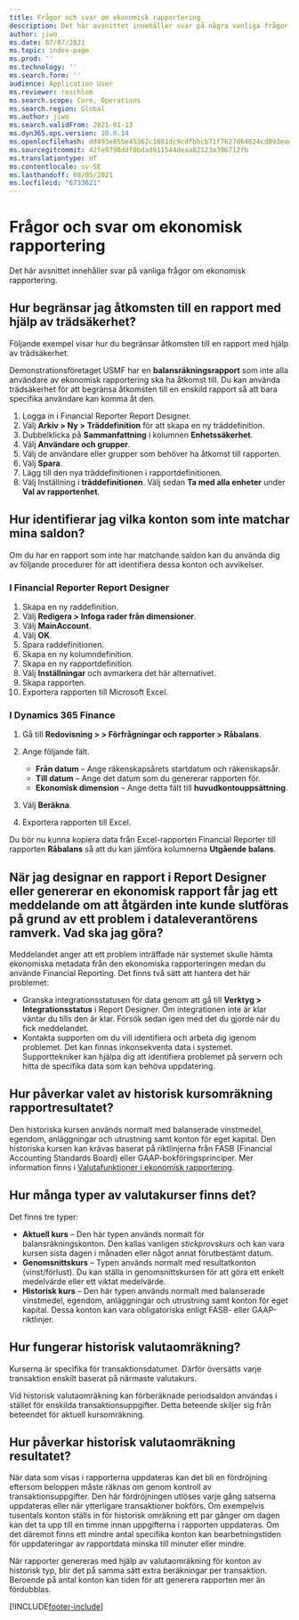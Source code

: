 ```yaml
---
title: Frågor och svar om ekonomisk rapportering
description: Det här avsnittet innehåller svar på några vanliga frågor om ekonomisk rapportering.
author: jiwo
ms.date: 07/07/2021
ms.topic: index-page
ms.prod: ''
ms.technology: ''
ms.search.form: ''
audience: Application User
ms.reviewer: roschlom
ms.search.scope: Core, Operations
ms.search.region: Global
ms.author: jiwo
ms.search.validFrom: 2021-01-13
ms.dyn365.ops.version: 10.0.14
ms.openlocfilehash: dd493e855e45362c1681dc9cdfbbcb71f7627d64624cd093eadab32fd966c174
ms.sourcegitcommit: 42fe9790ddf0bdad911544deaa82123a396712fb
ms.translationtype: HT
ms.contentlocale: sv-SE
ms.lasthandoff: 08/05/2021
ms.locfileid: "6733621"
---
```

# <a name="financial-reporting-faq"></a>Frågor och svar om ekonomisk rapportering

Det här avsnittet innehåller svar på vanliga frågor om ekonomisk rapportering.

## <a name="how-do-i-restrict-access-to-a-report-by-using-tree-security"></a>Hur begränsar jag åtkomsten till en rapport med hjälp av trädsäkerhet?

Följande exempel visar hur du begränsar åtkomsten till en rapport med hjälp av trädsäkerhet.

Demonstrationsföretaget USMF har en **balansräkningsrapport** som inte alla användare av ekonomisk rapportering ska ha åtkomst till. Du kan använda trädsäkerhet för att begränsa åtkomsten till en enskild rapport så att bara specifika användare kan komma åt den.

1. Logga in i Financial Reporter Report Designer.
2. Välj **Arkiv \> Ny \> Träddefinition** för att skapa en ny träddefinition.
3. Dubbelklicka på **Sammanfattning** i kolumnen **Enhetssäkerhet**.
4. Välj **Användare och grupper**.
5. Välj de användare eller grupper som behöver ha åtkomst till rapporten.
6. Välj **Spara**.
7. Lägg till den nya träddefinitionen i rapportdefinitionen.
8. Välj Inställning i **träddefinitionen**. Välj sedan **Ta med alla enheter** under **Val av rapportenhet**.

## <a name="how-do-i-identify-which-accounts-dont-match-my-balances"></a>Hur identifierar jag vilka konton som inte matchar mina saldon?

Om du har en rapport som inte har matchande saldon kan du använda dig av följande procedurer för att identifiera dessa konton och avvikelser.

### <a name="in-financial-reporter-report-designer"></a>I Financial Reporter Report Designer

1. Skapa en ny raddefinition.
2. Välj **Redigera \> Infoga rader från dimensioner**.
3. Välj **MainAccount**.
4. Välj **OK**.
5. Spara raddefinitionen.
6. Skapa en ny kolumndefinition.
7. Skapa en ny rapportdefinition.
8. Välj **Inställningar** och avmarkera det här alternativet.
9. Skapa rapporten. 
10. Exportera rapporten till Microsoft Excel.

### <a name="in-dynamics-365-finance"></a>I Dynamics 365 Finance

1. Gå till **Redovisning \> > Förfrågningar och rapporter \> Råbalans**.
2. Ange följande fält.

    - **Från datum** – Ange räkenskapsårets startdatum och räkenskapsår.
    - **Till datum** – Ange det datum som du genererar rapporten för.
    - **Ekonomisk dimension** – Ange detta fält till **huvudkontouppsättning**.

3. Välj **Beräkna**.
4. Exportera rapporten till Excel.

Du bör nu kunna kopiera data från Excel-rapporten Financial Reporter till rapporten **Råbalans** så att du kan jämföra kolumnerna **Utgående balans**.

## <a name="when-i-design-a-report-in-report-designer-or-when-i-generate-a-financial-report-i-received-the-following-message-the-operation-could-not-be-completed-due-to-a-problem-in-the-data-provider-framework-how-should-i-respond"></a>När jag designar en rapport i Report Designer eller genererar en ekonomisk rapport får jag ett meddelande om att åtgärden inte kunde slutföras på grund av ett problem i dataleverantörens ramverk. Vad ska jag göra?

Meddelandet anger att ett problem inträffade när systemet skulle hämta ekonomiska metadata från den ekonomiska rapporteringen medan du använde Financial Reporting. Det finns två sätt att hantera det här problemet:

- Granska integrationsstatusen för data genom att gå till **Verktyg \> Integrationsstatus** i Report Designer. Om integrationen inte är klar väntar du tills den är klar. Försök sedan igen med det du gjorde när du fick meddelandet.
- Kontakta supporten om du vill identifiera och arbeta dig igenom problemet. Det kan finnas inkonsekventa data i systemet. Supporttekniker kan hjälpa dig att identifiera problemet på servern och hitta de specifika data som kan behöva uppdatering.

## <a name="how-does-the-selection-of-historical-rate-translation-affect-report-performance"></a>Hur påverkar valet av historisk kursomräkning rapportresultatet?

Den historiska kursen används normalt med balanserade vinstmedel, egendom, anläggningar och utrustning samt konton för eget kapital. Den historiska kursen kan krävas baserat på riktlinjerna från FASB (Financial Accounting Standards Board) eller GAAP-bokföringsprinciper. Mer information finns i [Valutafunktioner i ekonomisk rapportering](financial-reporting-currency-capability.md).

## <a name="how-many-types-of-currency-rate-are-there"></a>Hur många typer av valutakurser finns det?

Det finns tre typer:

- **Aktuell kurs** – Den här typen används normalt för balansräkningskonton. Den kallas vanligen *stickprovskurs* och kan vara kursen sista dagen i månaden eller något annat förutbestämt datum.
- **Genomsnittskurs** – Typen används normalt med resultatkonton (vinst/förlust). Du kan ställa in genomsnittskursen för att göra ett enkelt medelvärde eller ett viktat medelvärde.
- **Historisk kurs** – Den här typen används normalt med balanserade vinstmedel, egendom, anläggningar och utrustning samt konton för eget kapital. Dessa konton kan vara obligatoriska enligt FASB- eller GAAP-riktlinjer.

## <a name="how-does-historical-currency-translation-work"></a>Hur fungerar historisk valutaomräkning?

Kurserna är specifika för transaktionsdatumet. Därför översätts varje transaktion enskilt baserat på närmaste valutakurs.

Vid historisk valutaomräkning kan förberäknade periodsaldon användas i stället för enskilda transaktionsuppgifter. Detta beteende skiljer sig från beteendet för aktuell kursomräkning.

## <a name="how-does-historical-currency-translation-affect-performance"></a>Hur påverkar historisk valutaomräkning resultatet?

När data som visas i rapporterna uppdateras kan det bli en fördröjning eftersom beloppen måste räknas om genom kontroll av transaktionsuppgifter. Den här fördröjningen utlöses varje gång satserna uppdateras eller när ytterligare transaktioner bokförs. Om exempelvis tusentals konton ställs in för historisk omräkning ett par gånger om dagen kan det ta upp till en timme innan uppgifterna i rapporten uppdateras. Om det däremot finns ett mindre antal specifika konton kan bearbetningstiden för uppdateringar av rapportdata minska till minuter eller mindre.

När rapporter genereras med hjälp av valutaomräkning för konton av historisk typ, blir det på samma sätt extra beräkningar per transaktion. Beroende på antal konton kan tiden för att generera rapporten mer än fördubblas.

[!INCLUDE[footer-include](../../includes/footer-banner.md)]
